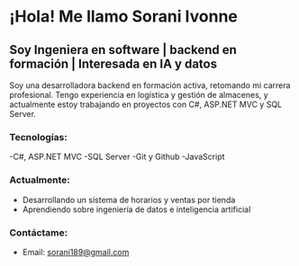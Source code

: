 # ¡Hola! Me llamo Sorani Ivonne
Soy Ingeniera en software | backend en formación | Interesada en IA y datos
---
Soy una desarrolladora backend en formación activa, retomando mi carrera profesional. Tengo experiencia en logística y gestión de almacenes, y actualmente estoy trabajando en proyectos con C#, ASP.NET MVC y SQL Server.
### Tecnologías:
-C#, ASP.NET MVC
-SQL Server
-Git y Github
-JavaScript
### Actualmente:
- Desarrollando un sistema de horarios y ventas por tienda
- Aprendiendo sobre ingeniería de datos e inteligencia artificial
### Contáctame:
- Email: sorani189@gmail.com
